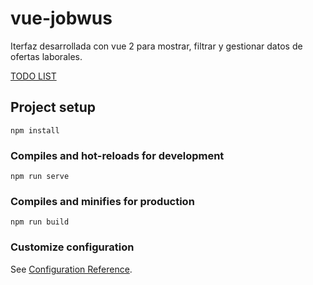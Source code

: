 # vue-jobwus

Iterfaz desarrollada con vue 2 para mostrar, filtrar y gestionar datos de ofertas laborales.

[TODO LIST](TODO.md)

## Project setup

```
npm install
```

### Compiles and hot-reloads for development

```
npm run serve
```

### Compiles and minifies for production

```
npm run build
```

### Customize configuration

See [Configuration Reference](https://cli.vuejs.org/config/).
